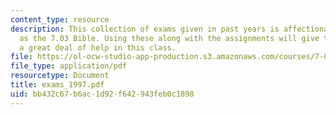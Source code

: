 ```yaml
---
content_type: resource
description: This collection of exams given in past years is affectionately known
  as the 7.03 Bible. Using these along with the assignments will give the student
  a great deal of help in this class.
file: https://ol-ocw-studio-app-production.s3.amazonaws.com/courses/7-03-genetics-fall-2004/bb432c67b6ac1d92f642943feb0c1898_exams_1997.pdf
file_type: application/pdf
resourcetype: Document
title: exams_1997.pdf
uid: bb432c67-b6ac-1d92-f642-943feb0c1898
---
```

